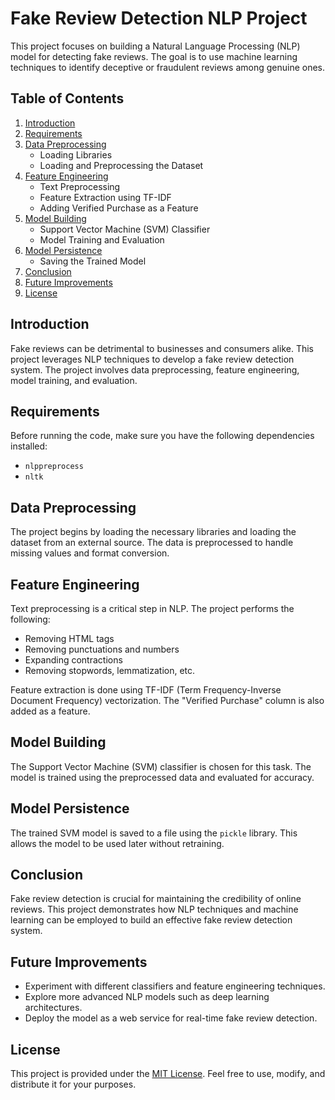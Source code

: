 # Fake Review Detection NLP Project

This project focuses on building a Natural Language Processing (NLP) model for detecting fake reviews. The goal is to use machine learning techniques to identify deceptive or fraudulent reviews among genuine ones.

## Table of Contents
1. [Introduction](#introduction)
2. [Requirements](#requirements)
3. [Data Preprocessing](#data-preprocessing)
    - Loading Libraries
    - Loading and Preprocessing the Dataset
4. [Feature Engineering](#feature-engineering)
    - Text Preprocessing
    - Feature Extraction using TF-IDF
    - Adding Verified Purchase as a Feature
5. [Model Building](#model-building)
    - Support Vector Machine (SVM) Classifier
    - Model Training and Evaluation
6. [Model Persistence](#model-persistence)
    - Saving the Trained Model
7. [Conclusion](#conclusion)
8. [Future Improvements](#future-improvements)
9. [License](#license)

## Introduction <a name="introduction"></a>
Fake reviews can be detrimental to businesses and consumers alike. This project leverages NLP techniques to develop a fake review detection system. The project involves data preprocessing, feature engineering, model training, and evaluation.

## Requirements <a name="requirements"></a>
Before running the code, make sure you have the following dependencies installed:
- `nlppreprocess`
- `nltk`

## Data Preprocessing <a name="data-preprocessing"></a>
The project begins by loading the necessary libraries and loading the dataset from an external source. The data is preprocessed to handle missing values and format conversion.

## Feature Engineering <a name="feature-engineering"></a>
Text preprocessing is a critical step in NLP. The project performs the following:
- Removing HTML tags
- Removing punctuations and numbers
- Expanding contractions
- Removing stopwords, lemmatization, etc.

Feature extraction is done using TF-IDF (Term Frequency-Inverse Document Frequency) vectorization. The "Verified Purchase" column is also added as a feature.

## Model Building <a name="model-building"></a>
The Support Vector Machine (SVM) classifier is chosen for this task. The model is trained using the preprocessed data and evaluated for accuracy.

## Model Persistence <a name="model-persistence"></a>
The trained SVM model is saved to a file using the `pickle` library. This allows the model to be used later without retraining.

## Conclusion <a name="conclusion"></a>
Fake review detection is crucial for maintaining the credibility of online reviews. This project demonstrates how NLP techniques and machine learning can be employed to build an effective fake review detection system.

## Future Improvements <a name="future-improvements"></a>
- Experiment with different classifiers and feature engineering techniques.
- Explore more advanced NLP models such as deep learning architectures.
- Deploy the model as a web service for real-time fake review detection.

## License <a name="license"></a>
This project is provided under the [MIT License](LICENSE). Feel free to use, modify, and distribute it for your purposes.
